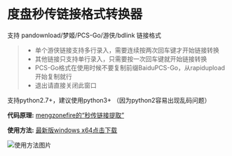 # 度盘秒传链接格式转换器
支持 pandownload/梦姬/PCS-Go/游侠/bdlink 链接格式

> * 单个游侠链接支持多行录入，需要连续按两次回车键才开始链接转换
> * 其他链接只支持单行录入，只需要按一次回车键就开始链接转换
> * PCS-Go格式在使用时候不要复制前缀BaiduPCS-Go，从rapidupload开始复制就行
> * 退出请直接关闭此窗口

支持python2.7+，建议使用python3+ （因为python2容易出现乱码问题）

**代码原理:**
[mengzonefire的“秒传链接提取”](https://greasyfork.org/scripts/397324-%E7%A7%92%E4%BC%A0%E9%93%BE%E6%8E%A5%E6%8F%90%E5%8F%96/code/%E7%A7%92%E4%BC%A0%E9%93%BE%E6%8E%A5%E6%8F%90%E5%8F%96.user.js)

**使用方法:**
[最新版windows x64点击下载](https://github.com/machinewu/dupan_link_changer/releases/latest/download/dupan_link_changer_x64.exe)

![使用方法图片](https://user-images.githubusercontent.com/4166753/82433119-92c67000-9ac3-11ea-84fb-f316f69bb3a8.gif)
